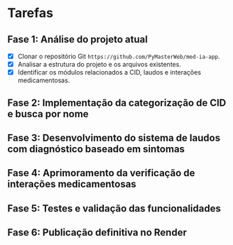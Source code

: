 # Tarefas

## Fase 1: Análise do projeto atual
- [x] Clonar o repositório Git `https://github.com/PyMasterWeb/med-ia-app`.
- [x] Analisar a estrutura do projeto e os arquivos existentes.
- [x] Identificar os módulos relacionados a CID, laudos e interações medicamentosas.

## Fase 2: Implementação da categorização de CID e busca por nome
## Fase 3: Desenvolvimento do sistema de laudos com diagnóstico baseado em sintomas
## Fase 4: Aprimoramento da verificação de interações medicamentosas
## Fase 5: Testes e validação das funcionalidades
## Fase 6: Publicação definitiva no Render
